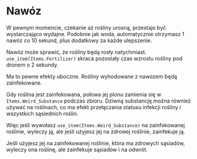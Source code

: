 # Nawóz
W pewnym momencie, czekanie aż rośliny urosną, przestaje być wystarczająco wydajne.
Podobnie jak woda, automatycznie otrzymasz 1 nawóz co 10 sekund, plus dodatkowy za każde ulepszenie.

Nawóz może sprawić, że rośliny będą rosły natychmiast. `use_item(Items.Fertilizer)` skraca pozostały czas wzrostu rośliny pod dronem o 2 sekundy.

Ma to pewne efekty uboczne.
Rośliny wyhodowane z nawozem będą zainfekowane.

Gdy roślina jest zainfekowana, połowa jej plonu zamienia się w `Items.Weird_Substance` podczas zbioru.
Dziwną substancję można również używać na roślinach, co ma efekt przełączania statusu infekcji rośliny i wszystkich sąsiednich roślin.

Więc jeśli wywołasz `use_item(Items.Weird_Substance)` na zainfekowanej roślinie, wyleczy ją, ale jeśli użyjesz jej na zdrowej roślinie, zainfekuje ją.

Jeśli użyjesz jej na zainfekowanej roślinie, która ma zdrowych sąsiadów, wyleczy ona roślinę, ale zainfekuje sąsiadów i na odwrót.